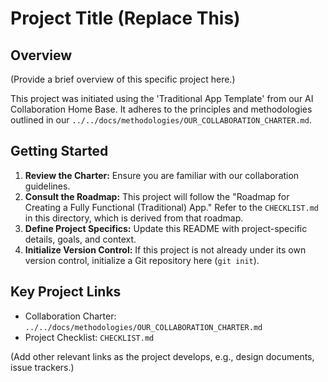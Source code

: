 # Project Title (Replace This)

## Overview

(Provide a brief overview of this specific project here.)

This project was initiated using the 'Traditional App Template' from our AI Collaboration Home Base. It adheres to the principles and methodologies outlined in our `../../docs/methodologies/OUR_COLLABORATION_CHARTER.md`.

## Getting Started

1.  **Review the Charter:** Ensure you are familiar with our collaboration guidelines.
2.  **Consult the Roadmap:** This project will follow the "Roadmap for Creating a Fully Functional (Traditional) App." Refer to the `CHECKLIST.md` in this directory, which is derived from that roadmap.
3.  **Define Project Specifics:** Update this README with project-specific details, goals, and context.
4.  **Initialize Version Control:** If this project is not already under its own version control, initialize a Git repository here (`git init`).

## Key Project Links

-   Collaboration Charter: `../../docs/methodologies/OUR_COLLABORATION_CHARTER.md`
-   Project Checklist: `CHECKLIST.md`

(Add other relevant links as the project develops, e.g., design documents, issue trackers.) 